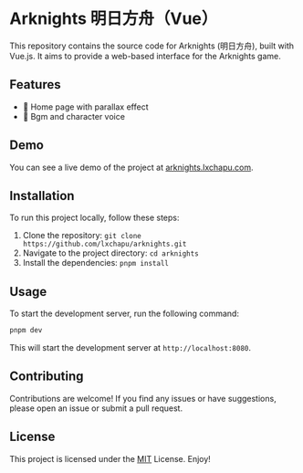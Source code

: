 # Arknights 明日方舟（Vue）

This repository contains the source code for Arknights (明日方舟), built with Vue.js. It aims to provide a web-based interface for the Arknights game.

## Features

- 🎱 Home page with parallax effect
- 🎵 Bgm and character voice

## Demo

You can see a live demo of the project at [arknights.lxchapu.com](https://arknights.lxchapu.com/).

## Installation

To run this project locally, follow these steps:

1. Clone the repository: `git clone https://github.com/lxchapu/arknights.git`
1. Navigate to the project directory: `cd arknights`
1. Install the dependencies: `pnpm install`

## Usage

To start the development server, run the following command:

```bash
pnpm dev
```

This will start the development server at `http://localhost:8080`.

## Contributing

Contributions are welcome! If you find any issues or have suggestions, please open an issue or submit a pull request.

## License

This project is licensed under the [MIT](https://opensource.org/license/mit/) License. Enjoy!
